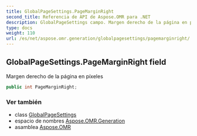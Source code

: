 ```yaml
---
title: GlobalPageSettings.PageMarginRight
second_title: Referencia de API de Aspose.OMR para .NET
description: GlobalPageSettings campo. Margen derecho de la página en píxeles
type: docs
weight: 110
url: /es/net/aspose.omr.generation/globalpagesettings/pagemarginright/
---
```

## GlobalPageSettings.PageMarginRight field

Margen derecho de la página en píxeles

```csharp
public int PageMarginRight;
```

### Ver también

* class [GlobalPageSettings](../)
* espacio de nombres [Aspose.OMR.Generation](../../globalpagesettings/)
* asamblea [Aspose.OMR](../../../)


